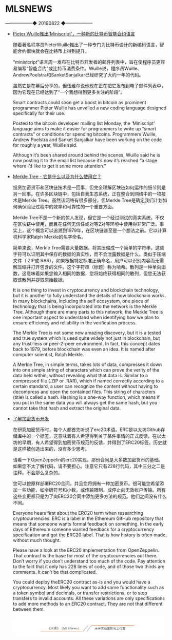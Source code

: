 # ​MLSNEWS
 ——————◆
 20190822
 ◆——————
* [Pieter Wuille推出'Miniscript'，一种新的比特币智能合约语言](https://www.coindesk.com/pieter-wuille-unveils-miniscript-a-new-smart-contract-language-for-bitcoin?ref=tokendaily)
 
  随着著名程序员PieterWuille推出了一种专门为比特币设计的新编码语言，智能合约很快就会在比特币上得到提升。
 
  “ministcript”语言周一发布在比特币开发者的邮件列表中，旨在使程序员更容易编写“智能合约”或比特币消费条件。Wuille说，程序员Wuille、AndrewPoelstra和SanketSanjalkar已经研究了大约一年的代码。
 
  虽然它是在幕后分享的，但伍维尔说他现在正在把它发布到电子邮件列表中，因为它现在已经达到了“一个我想得到更多关注的阶段”。

  Smart contracts could soon get a boost in bitcoin as prominent programmer Pieter Wuille has unveiled a new coding language designed specifically for their use.
 
  Posted to the bitcoin developer mailing list Monday, the ‘Miniscript’ language aims to make it easier for programmers to write up “smart contracts” or conditions for spending bitcoins. Programmers Wuille, Andrew Poelstra and Sanket Sanjalkar have been working on the code for roughly a year, Wuille said.
 
  Although it’s been shared around behind the scenes, Wuille said he is now posting it to the email list because it’s now it’s reached “a stage where I’d like to get it some more attention.”
* [Merkle Tree - 它是什么以及为什么使用它？](https://hackernoon.com/merkle-tree-what-is-it-and-why-use-it-8m2a63xjd)

  投资加密货币和区块链技术是一回事，但完全理解区块链如何运作的细节则是另一回事。在许多区块链中，包括自我生态系统，正在整合到网络中的一项技术是Merkle Tree。虽然该网络有很多部分，但Merkle Tree是确定我们计划如何确保验证过程中的效率和可靠性的一个重要方面。

  Merkle Tree不是一个新的惊人发现，但它是一个经过测试的真实系统，不仅在区块链中使用，而且在任何无信任或对等2对等环境中使用得非常广泛。事实上，这个概念可以追溯到1979年，在区块链甚至是一个想法之前。它以计算机科学家Ralph Merkle的名字命名。

  简单来说，Merkle Tree需要大量数据，将其压缩成一个简单的字符串，这些字符可以证明其中保存的数据的真实性，而不会泄露数据是什么。类似于压缩文件（.ZIP或.RAR），如果根据特定标准正确命名，用户可以识别内容而无需解压缩并打开包含的文件。这个字符串（标题）称为哈希。散列是一种单向函数，这意味着如果您输入相同的数据，您将始终获得相同的散列，但您无法获取该散列并提取原始数据。

  It is one thing to invest in cryptocurrency and blockchain technology, but it is another to fully understand the details of how blockchain works. In many blockchains, including the aelf ecosystem, one piece of technology that is being incorporated into the network is the Merkle Tree. Although there are many parts to this network, the Merkle Tree is one important aspect to understand when identifying how we plan to ensure efficiency and reliability in the verification process.

  The Merkle Tree is not some new amazing discovery, but it is a tested and true system which is used quite widely not just in blockchain, but any trust-less or peer-2-peer environment. In fact, this concept dates back to 1979, before blockchain was even an idea. It is named after computer scientist, Ralph Merkle.

  A Merkle Tree, in simple terms, takes lots of data, compresses it down into one simple string of characters which can prove the verity of the data held within, without revealing what that data is. Similar to a compressed file (.ZIP or .RAR), which if named correctly according to a certain standard, a user can recognize the content without having to decompress and open the contained files. This string of characters (title) is called a hash. Hashing is a one-way function, which means if you put in the same data you will always get the same hash, but you cannot take that hash and extract the original data.
* [了解加密货币开发](https://hackernoon.com/understanding-cryptocurrency-development-6480d61cece4)

  在研究加密货币时，每个人都首先听说了erc20术语。ERC是以太坊Github存储库中的一个标签，这意味着有人希望得到关于某件事情的正式反馈。在以太坊的早期，有人希望得到加密货币规范的反馈，并得到了ERC20标签。历史就是这样被创造出来的，没有多少思考。

  请看一下OpenZeppelin的erc20实现。那份合同是大多数加密货币的基础。如果您不太了解代码，请不要担心。注意它只有228行代码，其中三分之二是注释。不会那么复杂的。

  您可以按原样部署RC20合同，并且您将拥有一种加密货币。很可能您希望添加一些功能，如令牌符号和小数，或传输限制，或停止向无效帐户传输。所有这些变更都只是为了向ERC20合同中添加更多方法的规范。他们之间没有什么不同。

  Everyone hears first about the ERC20 term when researching cryptocurrencies. ERC is a label in the Ethereum GitHub repository that means that someone wants formal feedback on something. In the early days of Ethereum someone wanted feedback for a cryptocurrency specification and got the ERC20 label. That is how history is often made, without much thought.

  Please have a look at the ERC20 implementation from OpenZeppelin. That contract is the base for most of the cryptocurrencies out there. Don’t worry if you don’t understand too much of the code. Pay attention to the fact that it only has 228 lines of code, and of those two thirds are comments. It can’t be that complicated.

  You could deploy theERC20 contract as-is and you would have a cryptocurrency. Most likely you want to add some functionality such as a token symbol and decimals, or transfer restrictions, or to stop transfers to invalid accounts. All these variations are only specifications to add more methods to an ERC20 contract. They are not that different between them.
  
  ![](/image/footlogo.png)